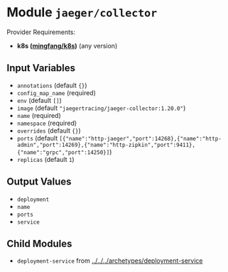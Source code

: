 
# Module `jaeger/collector`

Provider Requirements:
* **k8s ([mingfang/k8s](https://registry.terraform.io/providers/mingfang/k8s/latest))** (any version)

## Input Variables
* `annotations` (default `{}`)
* `config_map_name` (required)
* `env` (default `[]`)
* `image` (default `"jaegertracing/jaeger-collector:1.20.0"`)
* `name` (required)
* `namespace` (required)
* `overrides` (default `{}`)
* `ports` (default `[{"name":"http-jaeger","port":14268},{"name":"http-admin","port":14269},{"name":"http-zipkin","port":9411},{"name":"grpc","port":14250}]`)
* `replicas` (default `1`)

## Output Values
* `deployment`
* `name`
* `ports`
* `service`

## Child Modules
* `deployment-service` from [../../../archetypes/deployment-service](../../../archetypes/deployment-service)

